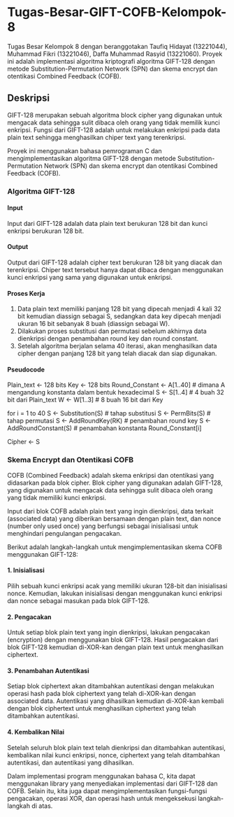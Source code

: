 # Tugas-Besar-GIFT-COFB-Kelompok-8
Tugas Besar Kelompok 8 dengan beranggotakan Taufiq Hidayat (13221044), Muhammad Fikri (13221046), Daffa Muhammad Rasyid (13221060). Proyek ini adalah implementasi algoritma kriptografi algoritma GIFT-128 dengan metode Substitution-Permutation Network (SPN) dan skema encrypt dan otentikasi Combined Feedback (COFB).

## Deskripsi
GIFT-128 merupakan sebuah algoritma block cipher yang digunakan untuk mengacak data sehingga sulit dibaca oleh orang yang tidak memilik kunci enkripsi. Fungsi dari GIFT-128 adalah untuk melakukan enkripsi pada data plain text sehingga menghasilkan chiper text yang terenkripsi.

Proyek ini menggunakan bahasa pemrograman C dan mengimplementasikan algoritma GIFT-128 dengan metode Substitution-Permutation Network (SPN) dan skema encrypt dan otentikasi Combined Feedback (COFB).

### Algoritma GIFT-128
#### Input
Input dari GIFT-128 adalah data plain text berukuran 128 bit dan kunci enkripsi berukuran 128 bit.

#### Output
Output dari GIFT-128 adalah cipher text berukuran 128 bit yang diacak dan terenkripsi. Chiper text tersebut hanya dapat dibaca dengan menggunakan kunci enkripsi yang sama yang digunakan untuk enkripsi.

#### Proses Kerja
1. Data plain text memiliki panjang 128 bit yang dipecah menjadi 4 kali 32 bit kemudian diassign sebagai S, sedangkan data key dipecah menjadi ukuran 16 bit sebanyak 8 buah (diassign sebagai W).
2. Dilakukan proses substitusi dan permutasi sebelum akhirnya data dienkripsi dengan penambahan round key dan round constant.
3. Setelah algoritma berjalan selama 40 iterasi, akan menghasilkan data cipher dengan panjang 128 bit yang telah diacak dan siap digunakan.

#### Pseudocode
Plain_text ← 128 bits 
Key ← 128 bits
Round_Constant ← A[1..40] # dimana A mengandung konstanta dalam bentuk hexadecimal
S ← S[1..4] # 4 buah 32 bit dari Plain_text
W ← W[1..3] # 8 buah 16 bit dari Key
 
for i = 1 to 40 
    S ← Substitution(S) # tahap substitusi 
    S ← PermBits(S) # tahap permutasi 
    S ← AddRoundKey(RK) # penambahan round key
    S ← AddRoundConstant(S) # penambahan konstanta Round_Constant[i]
    
Cipher ← S

### Skema Encrypt dan Otentikasi COFB
COFB (Combined Feedback) adalah skema enkripsi dan otentikasi yang didasarkan pada blok cipher. Blok cipher yang digunakan adalah GIFT-128, yang digunakan untuk mengacak data sehingga sulit dibaca oleh orang yang tidak memiliki kunci enkripsi.

Input dari blok COFB adalah plain text yang ingin dienkripsi, data terkait (associated data) yang diberikan bersamaan dengan plain text, dan nonce (number only used once) yang berfungsi sebagai inisialisasi untuk menghindari pengulangan pengacakan.

Berikut adalah langkah-langkah untuk mengimplementasikan skema COFB menggunakan GIFT-128:

#### 1. Inisialisasi
Pilih sebuah kunci enkripsi acak yang memiliki ukuran 128-bit dan inisialisasi nonce. Kemudian, lakukan inisialisasi dengan menggunakan kunci enkripsi dan nonce sebagai masukan pada blok GIFT-128.

#### 2. Pengacakan
Untuk setiap blok plain text yang ingin dienkripsi, lakukan pengacakan (encryption) dengan menggunakan blok GIFT-128. Hasil pengacakan dari blok GIFT-128 kemudian di-XOR-kan dengan plain text untuk menghasilkan ciphertext.

#### 3. Penambahan Autentikasi
Setiap blok ciphertext akan ditambahkan autentikasi dengan melakukan operasi hash pada blok ciphertext yang telah di-XOR-kan dengan associated data. Autentikasi yang dihasilkan kemudian di-XOR-kan kembali dengan blok ciphertext untuk menghasilkan ciphertext yang telah ditambahkan autentikasi.

#### 4. Kembalikan Nilai
Setelah seluruh blok plain text telah dienkripsi dan ditambahkan autentikasi, kembalikan nilai kunci enkripsi, nonce, ciphertext yang telah ditambahkan autentikasi, dan autentikasi yang dihasilkan.

Dalam implementasi program menggunakan bahasa C, kita dapat menggunakan library yang menyediakan implementasi dari GIFT-128 dan COFB. Selain itu, kita juga dapat mengimplementasikan fungsi-fungsi pengacakan, operasi XOR, dan operasi hash untuk mengeksekusi langkah-langkah di atas.
